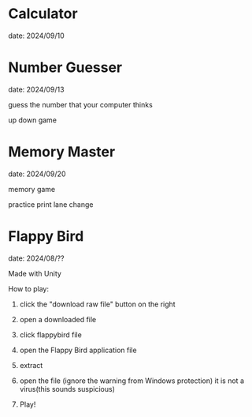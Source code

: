 # Calculator
date: 2024/09/10

# Number Guesser
date: 2024/09/13

guess the number that your computer thinks

up down game

# Memory Master
date: 2024/09/20

memory game

practice print lane change

# Flappy Bird
date: 2024/08/??

Made with Unity

How to play:

1. click the "download raw file" button on the right

2. open a downloaded file

3. click flappybird file

4. open the Flappy Bird application file

5. extract

6. open the file (ignore the warning from Windows protection)  it is not a virus(this sounds suspicious)

7. Play!
